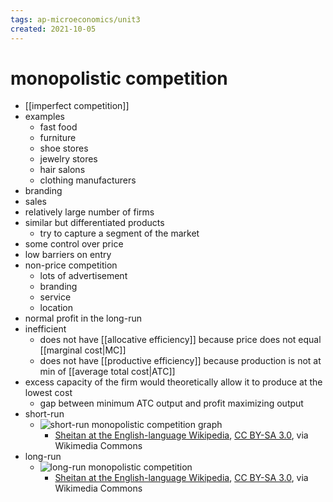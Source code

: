 ```yaml
---
tags: ap-microeconomics/unit3 
created: 2021-10-05
---
```


# monopolistic competition

- [[imperfect competition]]
- examples
	- fast food
	- furniture
	- shoe stores
	- jewelry stores
	- hair salons
	- clothing manufacturers
- branding
- sales
- relatively large number of firms
- similar but differentiated products
	- try to capture a segment of the market
- some control over price
- low barriers on entry
- non-price competition
	- lots of advertisement
	- branding
	- service
	- location
- normal profit in the long-run
- inefficient
	- does not have [[allocative efficiency]] because price does not equal [[marginal cost|MC]]
	- does not have [[productive efficiency]] because production is not at min of [[average total cost|ATC]]
- excess capacity of the firm would theoretically allow it to produce at the lowest cost
	- gap between minimum ATC output and profit maximizing output
- short-run
	- ![short-run monopolistic competition graph](https://upload.wikimedia.org/wikipedia/commons/b/b5/Short-run_equilibrium_of_the_firm_under_monopolistic_competition.JPG)
		- <a href="https://commons.wikimedia.org/wiki/File:Short-run_equilibrium_of_the_firm_under_monopolistic_competition.JPG">Sheitan at the English-language Wikipedia</a>, <a href="http://creativecommons.org/licenses/by-sa/3.0/">CC BY-SA 3.0</a>, via Wikimedia Commons
- long-run
	- ![long-run monopolistic competition](https://upload.wikimedia.org/wikipedia/commons/a/a6/Long-run_equilibrium_of_the_firm_under_monopolistic_competition.JPG)
		- <a href="https://commons.wikimedia.org/wiki/File:Long-run_equilibrium_of_the_firm_under_monopolistic_competition.JPG">Sheitan at the English-language Wikipedia</a>, <a href="http://creativecommons.org/licenses/by-sa/3.0/">CC BY-SA 3.0</a>, via Wikimedia Commons 
